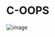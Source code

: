 # C-OOPS


![image](https://user-images.githubusercontent.com/77873383/177044237-3b42ade7-331b-4f06-8327-be006b152bad.png)
